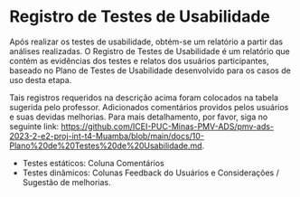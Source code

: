 # Registro de Testes de Usabilidade

Após realizar os testes de usabilidade, obtém-se um relatório a partir das análises realizadas. O Registro de Testes de Usabilidade é um relatório que contém as evidências dos testes e relatos dos usuários participantes, baseado no Plano de Testes de Usabilidade desenvolvido para os casos de uso desta etapa.

Tais registros requeridos na descrição acima foram colocados na tabela sugerida pelo professor. Adicionados comentários providos pelos usuários e suas devidas melhorias. Para mais detalhamento, por favor, siga no seguinte link: https://github.com/ICEI-PUC-Minas-PMV-ADS/pmv-ads-2023-2-e2-proj-int-t4-Muamba/blob/main/docs/10-Plano%20de%20Testes%20de%20Usabilidade.md. 

- Testes estáticos: Coluna Comentários
- Testes dinâmicos: Colunas Feedback do Usuários e Considerações / Sugestão de melhorias. 
